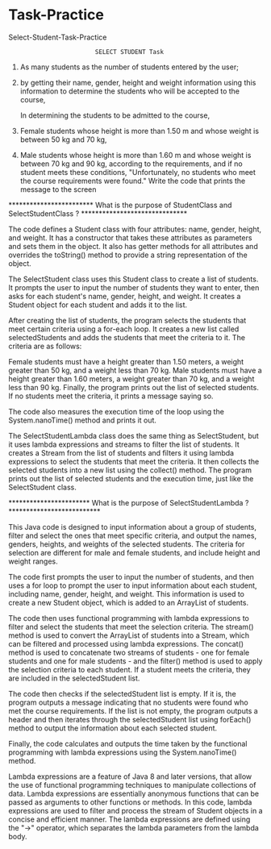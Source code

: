 # Task-Practice
Select-Student-Task-Practice


                            SELECT STUDENT Task
1) As many students as the number of students entered by the user;
2) by getting their name, gender, height and weight information
   using this information to determine the students who will be accepted to the course,

   In determining the students to be admitted to the course,
3) Female students whose height is more than 1.50 m and whose weight is between 50 kg and 70 kg,
4) Male students whose height is more than 1.60 m and whose weight is between 70 kg and 90 kg,
   according to the requirements, and if no student meets these conditions,
   "Unfortunately, no students who meet the course requirements were found."
   Write the code that prints the message to the screen



************************ What is the purpose of StudentClass and SelectStudentClass ? ******************************

The code defines a Student class with four attributes: name, gender, height, and weight. It has 
a constructor that takes these attributes as parameters and sets them in the object. It also has 
getter methods for all attributes and overrides the toString() method to provide a string representation of the object.

The SelectStudent class uses this Student class to create a list of students. It prompts the user to input the number
of students they want to enter, then asks for each student's name, gender, height, and weight. It creates a Student 
object for each student and adds it to the list.

After creating the list of students, the program selects the students that meet certain criteria using a for-each loop.
It creates a new list called selectedStudents and adds the students that meet the criteria to it. The criteria are as follows:

Female students must have a height greater than 1.50 meters, a weight greater than 50 kg, and a weight less than 70 kg.
Male students must have a height greater than 1.60 meters, a weight greater than 70 kg, and a weight less than 90 kg.
Finally, the program prints out the list of selected students. If no students meet the criteria, it prints a message saying so.

The code also measures the execution time of the loop using the System.nanoTime() method and prints it out.

The SelectStudentLambda class does the same thing as SelectStudent, but it uses lambda expressions and streams to filter 
the list of students. It creates a Stream from the list of students and filters it using lambda expressions to select 
the students that meet the criteria. It then collects the selected students into a new list using the collect() method. 
The program prints out the list of selected students and the execution time, just like the SelectStudent class.


*********************** What is the purpose of SelectStudentLambda ? **************************

This Java code is designed to input information about a group of students, filter and select the ones that meet
specific criteria, and output the names, genders, heights, and weights of the selected students. The criteria for
selection are different for male and female students, and include height and weight ranges.

The code first prompts the user to input the number of students, and then uses a for loop to prompt the user to input
information about each student, including name, gender, height, and weight. This information is used to create a new
Student object, which is added to an ArrayList of students.

The code then uses functional programming with lambda expressions to filter and select the students that meet the
selection criteria. The stream() method is used to convert the ArrayList of students into a Stream, which can be
filtered and processed using lambda expressions. The concat() method is used to concatenate two streams of
students - one for female students and one for male students - and the filter() method is used to apply the selection
criteria to each student. If a student meets the criteria, they are included in the selectedStudent list.

The code then checks if the selectedStudent list is empty. If it is, the program outputs a message indicating that no
students were found who met the course requirements. If the list is not empty, the program outputs a header and then
iterates through the selectedStudent list using forEach() method to output the information about each selected student.

Finally, the code calculates and outputs the time taken by the functional programming with lambda expressions using
the System.nanoTime() method.

Lambda expressions are a feature of Java 8 and later versions, that allow the use of functional programming techniques
to manipulate collections of data. Lambda expressions are essentially anonymous functions that can be passed as
arguments to other functions or methods. In this code, lambda expressions are used to filter and process the stream of
Student objects in a concise and efficient manner. The lambda expressions are defined using the "->" operator,
which separates the lambda parameters from the lambda body.
